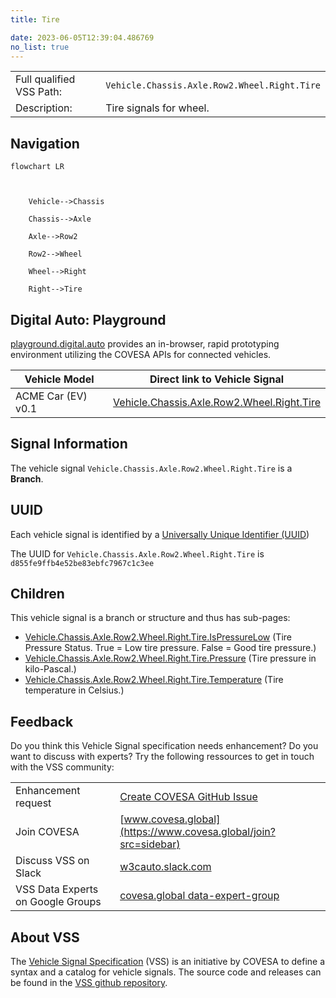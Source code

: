 ```yaml
---
title: Tire

date: 2023-06-05T12:39:04.486769
no_list: true
---
```



| | |
|---|---|
| Full qualified VSS Path: | `Vehicle.Chassis.Axle.Row2.Wheel.Right.Tire` |
| Description: | Tire signals for wheel. |

## Navigation

```mermaid
flowchart LR



    Vehicle-->Chassis

    Chassis-->Axle

    Axle-->Row2

    Row2-->Wheel

    Wheel-->Right

    Right-->Tire

```


## Digital Auto: Playground

[playground.digital.auto](http://digital.auto) provides an in-browser, rapid prototyping environment utilizing the COVESA APIs for connected vehicles. 

| Vehicle Model | Direct link to Vehicle Signal |
|---|---|
| ACME Car (EV) v0.1 | [Vehicle.Chassis.Axle.Row2.Wheel.Right.Tire](https://digitalauto.netlify.app/model/STLWzk1WyqVVLbfymb4f/cvi/list/Vehicle.Chassis.Axle.Row2.Wheel.Right.Tire/) |


## Signal Information




The vehicle signal `Vehicle.Chassis.Axle.Row2.Wheel.Right.Tire` is a **Branch**.





## UUID

Each vehicle signal is identified by a [Universally Unique Identifier (UUID](https://en.wikipedia.org/wiki/Universally_unique_identifier))

The UUID for `Vehicle.Chassis.Axle.Row2.Wheel.Right.Tire` is `d855fe9ffb4e52be83ebfc7967c1c3ee`

## Children

This vehicle signal is a branch or structure and thus has sub-pages:

- [Vehicle.Chassis.Axle.Row2.Wheel.Right.Tire.IsPressureLow](ispressurelow/) (Tire Pressure Status. True = Low tire pressure. False = Good tire pressure.)
- [Vehicle.Chassis.Axle.Row2.Wheel.Right.Tire.Pressure](pressure/) (Tire pressure in kilo-Pascal.)
- [Vehicle.Chassis.Axle.Row2.Wheel.Right.Tire.Temperature](temperature/) (Tire temperature in Celsius.)


## Feedback

Do you think this Vehicle Signal specification needs enhancement? Do you want to discuss with experts? Try the following ressources to get in touch with the VSS community:

| | |
|---|---|
| Enhancement request | [Create COVESA GitHub Issue](https://github.com/COVESA/vehicle_signal_specification/issues/new?body=Please+describe+your+feedback&title=Signal+feedback+Vehicle.Chassis.Axle.Row2.Wheel.Right.Tire) |
| Join COVESA | [www.covesa.global](https://www.covesa.global/join?src=sidebar) |
| Discuss VSS on Slack | [w3cauto.slack.com](http://w3cauto.slack.com/) |
| VSS Data Experts on Google Groups | [covesa.global data-expert-group](https://groups.google.com/a/covesa.global/g/data-expert-group) |

## About VSS

The [Vehicle Signal Specification](https://covesa.github.io/vehicle_signal_specification/) (VSS)
is an initiative by COVESA to define a syntax and a catalog for vehicle signals.
The source code and releases can be found in the [VSS github repository](https://github.com/COVESA/vehicle_signal_specification).

